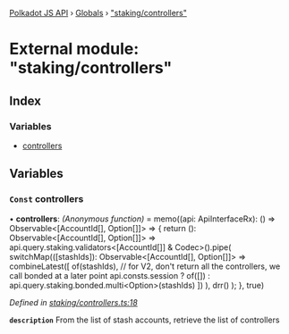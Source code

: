 [Polkadot JS API](../README.md) › [Globals](../globals.md) › ["staking/controllers"](_staking_controllers_.md)

# External module: "staking/controllers"

## Index

### Variables

* [controllers](_staking_controllers_.md#const-controllers)

## Variables

### `Const` controllers

• **controllers**: *(Anonymous function)* =  memo((api: ApiInterfaceRx): () => Observable<[AccountId[], Option<AccountId>[]]> => {
  return (): Observable<[AccountId[], Option<AccountId>[]]> =>
    api.query.staking.validators<[AccountId[]] & Codec>().pipe(
      switchMap(([stashIds]): Observable<[AccountId[], Option<AccountId>[]]> =>
        combineLatest([
          of(stashIds),
          // for V2, don't return all the controllers, we call bonded at a later point
          api.consts.session
            ? of([])
            : api.query.staking.bonded.multi<Option<AccountId>>(stashIds)
        ])
      ),
      drr()
    );
}, true)

*Defined in [staking/controllers.ts:18](https://github.com/polkadot-js/api/blob/fcf89d1501/packages/api-derive/src/staking/controllers.ts#L18)*

**`description`** From the list of stash accounts, retrieve the list of controllers
